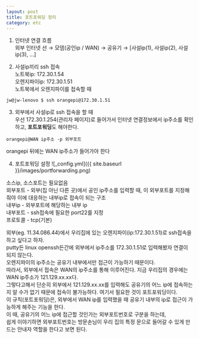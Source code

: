 ```yaml
---
layout: post
title: 포트포워딩 정리
category: etc
---
```


1. 인터넷 연결 흐름  
외부 인터넷 선 &rarr; 모뎀(공인ip / WAN) &rarr; 공유기 &rarr; [사설ip(1), 사설ip(2), 사설ip(3), ...]  

2. 사설ip끼리 ssh 접속  
노트북ip: 172.30.1.54  
오렌지파이ip: 172.30.1.51  
노트북에서 오렌지파이를 접속할 때  
```
jw@jw-lenovo $ ssh orangepi@172.30.1.51
```  


3. 외부에서 사설ip로 ssh 접속을 할 때  
우선 172.30.1.254(관리자 페이지)로 들어가서 인터넷 연결정보에서 ip주소를 확인하고, **포트포워딩**도 해야한다.  
```
orangepi@WAN ip주소 -p 외부포트
```  
orangepi 뒤에는 WAN ip주소가 들어가야 한다

4. 포트포워딩 설정
![_config.yml]({{ site.baseurl }}/images/portforwarding.png)

소스ip, 소스포트는 필요없음  
외부포트 - 외부(집 아닌 다른 곳)에서 공인 ip주소를 입력할 때, 이 외부포트를 지정해줘야 이에 대응하는 내부ip로 접속이 되는 구조  
내부ip - 외부포트에 해당하는 내부 ip  
내부포트 - ssh접속에 필요한 port22를 지정  
프로토콜 - tcp(기본)  

외부(eg. 11.34.086.44)에서 우리집에 있는 오렌지파이(ip:172.30.1.51)로 ssh접속을 하고 싶다고 하자.  
putty든 linux openssh든간에 외부에서 ip주소를 172.30.1.51로 입력해봤자 연결이 되지 않는다.  
오렌지파이의 ip주소는 공유기 내부에서만 접근이 가능하기 때문이다.  
따라서, 외부에서 접속은 WAN의 ip주소를 통해 이루어진다. 지금 우리집의 경우에는 WAN ip주소가 121.129.xx.xx다.  
그렇다고해서 단순히 외부에서 121.129.xx.xx를 입력해도 공유기의 어느 ip에 접속하는지 알 수가 없기 때문에 접속이 불가능하다.
여기서 필요한 것이 포트포워딩이다.  
이 규칙(포트포워딩)은, 외부에서 WAN ip를 입력했을 때 공유기 내부의 ip로 접근이 가능하게 해주는 기능을 한다.  
이 때, 공유기의 어느 ip에 접근할 것인가는 외부포트번호로 구분을 하는데,  
쉽게 이야기하면 외부포트번호는 방문손님이 우리 집의 특정 문으로 들어갈 수 있게 만드는 안내자 역할을 한다고 보면 된다.
